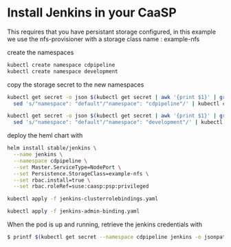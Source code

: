 # Install Jenkins in your CaaSP

This requires that you have persistant storage configured, in this example we use the nfs-provisioner with a storage class name : example-nfs

create the namespaces
```bash
kubectl create namespace cdpipeline
kubectl create namespace development
```

copy the storage secret to the new namespaces
```bash
kubectl get secret -o json $(kubectl get secret | awk '{print $1}' | grep nfs-provisioner) | \
  sed 's/"namespace": "default"/"namespace": "cdpipeline"/' | kubectl create -f -

kubectl get secret -o json $(kubectl get secret | awk '{print $1}' | grep nfs-provisioner) | \
  sed 's/"namespace": "default"/"namespace": "development"/' | kubectl create -f -
```


deploy the heml chart with
```bash
helm install stable/jenkins \
  --name jenkins \
  --namespace cdpipeline \
  --set Master.ServiceType=NodePort \
  --set Persistence.StorageClass=example-nfs \
  --set rbac.install=true \
  --set rbac.roleRef=suse:caasp:psp:privileged
```
```bash
kubectl apply -f jenkins-clusterrolebindings.yaml
```

```bash
kubectl apply -f jenkins-admin-binding.yaml
```

When the pod is up and running, retrieve the jenkins credentials with
```bash
$ printf $(kubectl get secret --namespace cdpipeline jenkins -o jsonpath="{.data.jenkins-admin-password}" | base64 --decode);echo
```
